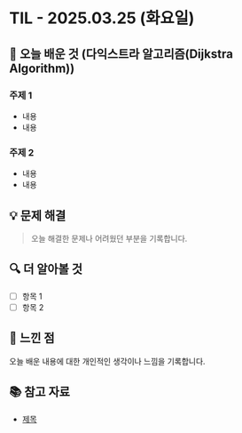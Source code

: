 # TIL - 2025.03.25 (화요일)

## 📝 오늘 배운 것 (다익스트라 알고리즘(Dijkstra Algorithm))

### 주제 1
- 내용
- 내용

### 주제 2
- 내용
- 내용

## 💡 문제 해결

> 오늘 해결한 문제나 어려웠던 부분을 기록합니다.

## 🔍 더 알아볼 것

- [ ] 항목 1
- [ ] 항목 2

## 🧐 느낀 점

오늘 배운 내용에 대한 개인적인 생각이나 느낌을 기록합니다.

## 📚 참고 자료

- [제목](링크)